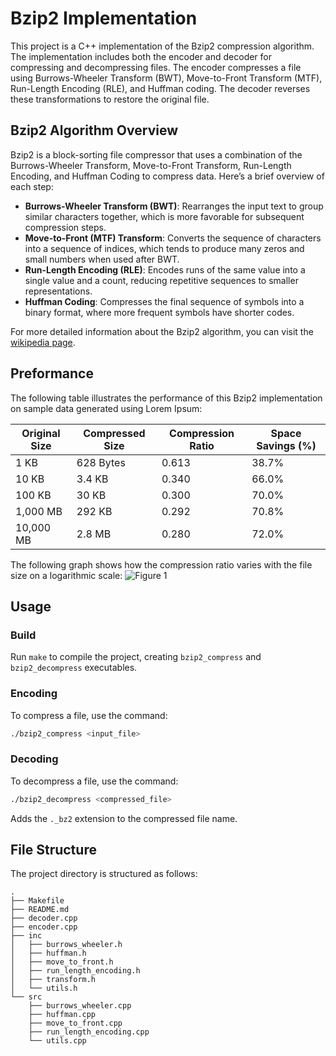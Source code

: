 # Bzip2 Implementation

This project is a C++ implementation of the Bzip2 compression algorithm. The implementation includes both the encoder and decoder for compressing and decompressing files. The encoder compresses a file using Burrows-Wheeler Transform (BWT), Move-to-Front Transform (MTF), Run-Length Encoding (RLE), and Huffman coding. The decoder reverses these transformations to restore the original file.

## Bzip2 Algorithm Overview

Bzip2 is a block-sorting file compressor that uses a combination of the Burrows-Wheeler Transform, Move-to-Front Transform, Run-Length Encoding, and Huffman Coding to compress data. Here’s a brief overview of each step:

- **Burrows-Wheeler Transform (BWT)**: Rearranges the input text to group similar characters together, which is more favorable for subsequent compression steps.
- **Move-to-Front (MTF) Transform**: Converts the sequence of characters into a sequence of indices, which tends to produce many zeros and small numbers when used after BWT.
- **Run-Length Encoding (RLE)**: Encodes runs of the same value into a single value and a count, reducing repetitive sequences to smaller representations.
- **Huffman Coding**: Compresses the final sequence of symbols into a binary format, where more frequent symbols have shorter codes.

For more detailed information about the Bzip2 algorithm, you can visit the [wikipedia page](https://en.wikipedia.org/wiki/Bzip2).

## Preformance

The following table illustrates the performance of this Bzip2 implementation on sample data generated using Lorem Ipsum:

| Original Size      | Compressed Size      | Compression Ratio | Space Savings (%) |
|--------------------|----------------------|-------------------|-------------------|
| 1 KB               | 628 Bytes            | 0.613             | 38.7%             |
| 10 KB              | 3.4 KB               | 0.340             | 66.0%             |
| 100 KB             | 30 KB                | 0.300             | 70.0%             |
| 1,000 MB           | 292 KB               | 0.292             | 70.8%             |
| 10,000 MB          | 2.8 MB               | 0.280             | 72.0%             |

The following graph shows how the compression ratio varies with the file size on a logarithmic scale:
![Figure 1](./doc/Figure_1.png)

## Usage

### Build

Run `make` to compile the project, creating `bzip2_compress` and `bzip2_decompress` executables.

### Encoding

To compress a file, use the command:

```bash
./bzip2_compress <input_file>
```

### Decoding

To decompress a file, use the command:

```bash
./bzip2_decompress <compressed_file>
```

Adds the `._bz2` extension to the compressed file name.

## File Structure

The project directory is structured as follows:

``` plaintext
.
├── Makefile
├── README.md
├── decoder.cpp
├── encoder.cpp
├── inc
│   ├── burrows_wheeler.h
│   ├── huffman.h
│   ├── move_to_front.h
│   ├── run_length_encoding.h
│   ├── transform.h
│   └── utils.h
└── src
    ├── burrows_wheeler.cpp
    ├── huffman.cpp
    ├── move_to_front.cpp
    ├── run_length_encoding.cpp
    └── utils.cpp

```
